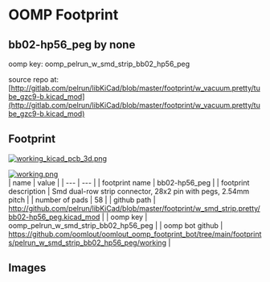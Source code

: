 # OOMP Footprint  
## bb02-hp56_peg  by none  
  
oomp key: oomp_pelrun_w_smd_strip_bb02_hp56_peg  
  
source repo at: [http://gitlab.com/pelrun/libKiCad/blob/master/footprint/w_vacuum.pretty/tube_gzc9-b.kicad_mod](http://gitlab.com/pelrun/libKiCad/blob/master/footprint/w_vacuum.pretty/tube_gzc9-b.kicad_mod)  
## Footprint  
  
[![working_kicad_pcb_3d.png](working_kicad_pcb_3d_600.png)](working_kicad_pcb_3d.png)  
  
[![working.png](working_600.png)](working.png)  
| name | value | 
| --- | --- | 
| footprint name | bb02-hp56_peg | 
| footprint description | Smd dual-row strip connector, 28x2 pin with pegs, 2.54mm pitch | 
| number of pads | 58 | 
| github path | http://github.com/pelrun/libKiCad/blob/master/footprint/w_smd_strip.pretty/bb02-hp56_peg.kicad_mod | 
| oomp key | oomp_pelrun_w_smd_strip_bb02_hp56_peg | 
| oomp bot github | https://github.com/oomlout/oomlout_oomp_footprint_bot/tree/main/footprints/pelrun_w_smd_strip_bb02_hp56_peg/working | 
## Images  
